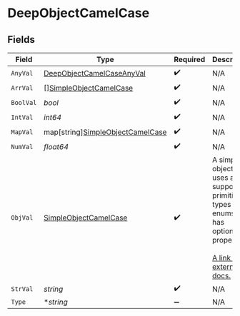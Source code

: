 # DeepObjectCamelCase


## Fields

| Field                                                                                                                                                             | Type                                                                                                                                                              | Required                                                                                                                                                          | Description                                                                                                                                                       |
| ----------------------------------------------------------------------------------------------------------------------------------------------------------------- | ----------------------------------------------------------------------------------------------------------------------------------------------------------------- | ----------------------------------------------------------------------------------------------------------------------------------------------------------------- | ----------------------------------------------------------------------------------------------------------------------------------------------------------------- |
| `AnyVal`                                                                                                                                                          | [DeepObjectCamelCaseAnyVal](../../models/shared/deepobjectcamelcaseanyval.md)                                                                                     | :heavy_check_mark:                                                                                                                                                | N/A                                                                                                                                                               |
| `ArrVal`                                                                                                                                                          | [][SimpleObjectCamelCase](../../models/shared/simpleobjectcamelcase.md)                                                                                           | :heavy_check_mark:                                                                                                                                                | N/A                                                                                                                                                               |
| `BoolVal`                                                                                                                                                         | *bool*                                                                                                                                                            | :heavy_check_mark:                                                                                                                                                | N/A                                                                                                                                                               |
| `IntVal`                                                                                                                                                          | *int64*                                                                                                                                                           | :heavy_check_mark:                                                                                                                                                | N/A                                                                                                                                                               |
| `MapVal`                                                                                                                                                          | map[string][SimpleObjectCamelCase](../../models/shared/simpleobjectcamelcase.md)                                                                                  | :heavy_check_mark:                                                                                                                                                | N/A                                                                                                                                                               |
| `NumVal`                                                                                                                                                          | *float64*                                                                                                                                                         | :heavy_check_mark:                                                                                                                                                | N/A                                                                                                                                                               |
| `ObjVal`                                                                                                                                                          | [SimpleObjectCamelCase](../../models/shared/simpleobjectcamelcase.md)                                                                                             | :heavy_check_mark:                                                                                                                                                | A simple object that uses all our supported primitive types and enums and has optional properties.<br/><br/>[A link to the external docs.](https://docs.speakeasyapi.dev) |
| `StrVal`                                                                                                                                                          | *string*                                                                                                                                                          | :heavy_check_mark:                                                                                                                                                | N/A                                                                                                                                                               |
| `Type`                                                                                                                                                            | **string*                                                                                                                                                         | :heavy_minus_sign:                                                                                                                                                | N/A                                                                                                                                                               |